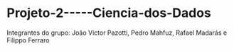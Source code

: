 # Projeto-2-----Ciencia-dos-Dados

Integrantes do grupo: João Victor Pazotti, Pedro Mahfuz, Rafael Madarás e Filippo Ferraro
